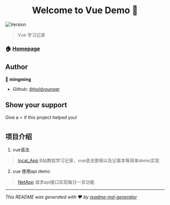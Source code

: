 <h1 align="center">Welcome to Vue Demo 👋</h1>
<p>
  <img alt="Version" src="https://img.shields.io/badge/version-V0.01-blue.svg?cacheSeconds=2592000" />
</p>

> Vue 学习记录

### 🏠 [Homepage](github.com/holdyounger)

## Author

👤 **mingming**

* Github: [@holdyounger](https://github.com/holdyounger)

## Show your support

Give a ⭐️ if this project helped you!


## 项目介绍

1. vue语法
> [local_App](./Local_App/)
> B站教程学习记录，vue语法使用以及记事本等简单demo实现

2. vue 使用api demo
> [NetApp](./NetApp/)
> 请求api接口实现每日一言功能


***
_This README was generated with ❤️ by [readme-md-generator](https://github.com/kefranabg/readme-md-generator)_